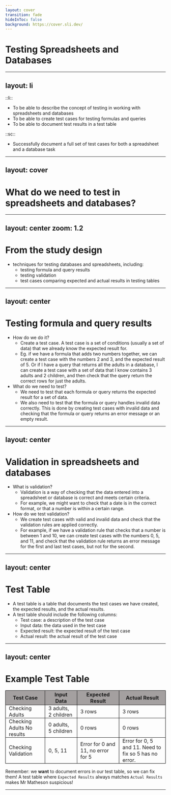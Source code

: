 ```yaml
---
layout: cover
transition: fade
hideInToc: false
background: https://cover.sli.dev/
---
```


# Testing Spreadsheets and Databases

---
layout: li
---

::li::
- To be able to describe the concept of testing in working with spreadsheets and databases
- To be able to create test cases for testing formulas and queries
- To be able to document test results in a test table

::sc::
- Successfully document a full set of test cases for both a spreadsheet and a database task
---
layout: cover
---

# What do we need to test in spreadsheets and databases?

---
layout: center
zoom: 1.2
---

# From the study design

- techniques for testing databases and spreadsheets, including: 
    - testing formula and query results
    - testing validation
    - test cases comparing expected and actual results in testing tables

---
layout: center
---

# Testing formula and query results

- How do we do it?
    - Create a test case. A test case is a set of conditions (usually a set of data) that we already know the expected result for.
    - Eg. if we have a formula that adds two numbers together, we can create a test case with the numbers 2 and 3, and the expected result of 5. Or if I have a query that returns all the adults in a database, I can create a test case with a set of data that I know contains 3 adults and 2 children, and then check that the query return the correct rows for just the adults.
- What do we need to test?
    - We need to test that each formula or query returns the expected result for a set of data.
    - We also need to test that the formula or query handles invalid data correctly. This is done by creating test cases with invalid data and checking that the formula or query returns an error message or an empty result.

---
layout: center
---

# Validation in spreadsheets and databases

- What is validation?
    - Validation is a way of checking that the data entered into a spreadsheet or database is correct and meets certain criteria.
    - For example, we might want to check that a date is in the correct format, or that a number is within a certain range.
- How do we test validation?
    - We create test cases with valid and invalid data and check that the validation rules are applied correctly.
    - For example, if we have a validation rule that checks that a number is between 1 and 10, we can create test cases with the numbers 0, 5, and 11, and check that the validation rule returns an error message for the first and last test cases, but not for the second.

---
layout: center
---

# Test Table

- A test table is a table that documents the test cases we have created, the expected results, and the actual results.
- A test table should include the following columns:
    - Test case: a description of the test case
    - Input data: the data used in the test case
    - Expected result: the expected result of the test case
    - Actual result: the actual result of the test case

---
layout: center
---
# Example Test Table

| Test Case | Input Data | Expected Result | Actual Result |
|-----------|------------|-----------------|---------------|
| Checking Adults | 3 adults, 2 children | 3 rows | 3 rows |
| Checking Adults No results | 0 adults, 5 children | 0 rows | 0 rows |
| Checking Validation | 0, 5, 11 | Error for 0 and 11, no error for 5 | <span v-mark.circle.blue>Error for 0, 5 and 11. Need to fix so 5 has no error.</span> |

<v-clicks>

Remember: we **want** to document errors in our test table, so we can fix them! A test table where `Expected Results` always matches `Actual Results` makes Mr Matheson suspicious!

</v-clicks>

<style>
th {
  background-color:rgb(164, 160, 160);
  font-weight: bold;
  border: 1px solid black;
  padding: 2px 10px;
}
td {
  border-collapse: collapse;
  border: 1px solid black;
  padding: 0px 10px;
}
</style>
---